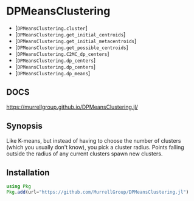 # DPMeansClustering

- [`DPMeansClustering.cluster`]
- [`DPMeansClustering.get_initial_centroids`]
- [`DPMeansClustering.get_initial_metacentroids`]
- [`DPMeansClustering.get_possible_centroids`]
- [`DPMeansClustering.C2MC_dp_centers`]
- [`DPMeansClustering.dp_centers`]
- [`DPMeansClustering.dp_centers`]
- [`DPMeansClustering.dp_means`]

## DOCS
https://murrellgroup.github.io/DPMeansClustering.jl/

## Synopsis

Like K-means, but instead of having to choose the number of clusters (which you usually don't know), you pick a cluster radius. Points falling outside the radius of any current clusters spawn new clusters.

## Installation
```julia
using Pkg
Pkg.add(url="https://github.com/MurrellGroup/DPMeansClustering.jl")
```
